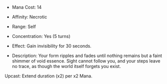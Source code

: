 - Mana Cost: 14
    
- Affinity: Necrotic
    
- Range: Self
    
- Concentration: Yes (5 turns)
    
- Effect: Gain invisibility for 30 seconds.
    
- Description: Your form ripples and fades until nothing remains but a faint shimmer of void essence. Sight cannot follow you, and your steps leave no trace, as though the world itself forgets you exist.
    

Upcast: Extend duration (x2) per x2 Mana.